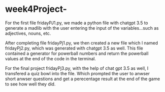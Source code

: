 # week4Project-
For the first file fridayPJ1.py, we made a python file with chatgpt 3.5 to generate a madlib with the user entering the input of the variables...such as adjectives, nouns, etc. 

After completing file fridayPj1.py, we then created a new file which I named fridayPj2.py, which was generated with chatgpt 3.5 as well. This file contained a generator for powerball numbers and return the powerball values at the end of the code in the terminal. 

For the final project fridayPj3.py, with the help of chat gpt 3.5 as well, I transfered a quiz bowl into the file. Which prompted the user to anwser short anwser questions and get a perecentage result at the end of the game to see how well they did. 
